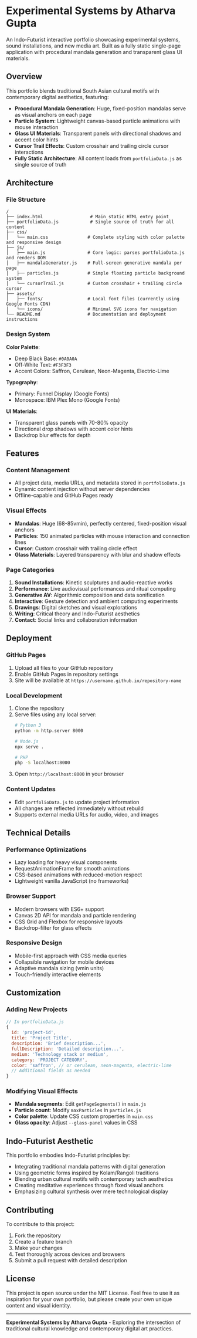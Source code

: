 # Experimental Systems by Atharva Gupta

An Indo-Futurist interactive portfolio showcasing experimental systems, sound installations, and new media art. Built as a fully static single-page application with procedural mandala generation and transparent glass UI materials.

## Overview

This portfolio blends traditional South Asian cultural motifs with contemporary digital aesthetics, featuring:

- **Procedural Mandala Generation**: Huge, fixed-position mandalas serve as visual anchors on each page
- **Particle System**: Lightweight canvas-based particle animations with mouse interaction
- **Glass UI Materials**: Transparent panels with directional shadows and accent color hints
- **Cursor Trail Effects**: Custom crosshair and trailing circle cursor interactions
- **Fully Static Architecture**: All content loads from `portfolioData.js` as single source of truth

## Architecture

### File Structure
```
/
├── index.html                  # Main static HTML entry point
├── portfolioData.js            # Single source of truth for all content
├── css/
│   └── main.css               # Complete styling with color palette and responsive design
├── js/
│   ├── main.js                # Core logic: parses portfolioData.js and renders DOM
│   ├── mandalaGenerator.js    # Full-screen generative mandala per page
│   ├── particles.js           # Simple floating particle background system
│   └── cursorTrail.js         # Custom crosshair + trailing circle cursor
├── assets/
│   ├── fonts/                 # Local font files (currently using Google Fonts CDN)
│   └── icons/                 # Minimal SVG icons for navigation
└── README.md                  # Documentation and deployment instructions
```

### Design System

**Color Palette**:
- Deep Black Base: `#0A0A0A`
- Off-White Text: `#F3F3F3`
- Accent Colors: Saffron, Cerulean, Neon-Magenta, Electric-Lime

**Typography**:
- Primary: Funnel Display (Google Fonts)
- Monospace: IBM Plex Mono (Google Fonts)

**UI Materials**:
- Transparent glass panels with 70-80% opacity
- Directional drop shadows with accent color hints
- Backdrop blur effects for depth

## Features

### Content Management
- All project data, media URLs, and metadata stored in `portfolioData.js`
- Dynamic content injection without server dependencies
- Offline-capable and GitHub Pages ready

### Visual Effects
- **Mandalas**: Huge (68-85vmin), perfectly centered, fixed-position visual anchors
- **Particles**: 150 animated particles with mouse interaction and connection lines
- **Cursor**: Custom crosshair with trailing circle effect
- **Glass Materials**: Layered transparency with blur and shadow effects

### Page Categories
1. **Sound Installations**: Kinetic sculptures and audio-reactive works
2. **Performance**: Live audiovisual performances and ritual computing
3. **Generative AV**: Algorithmic composition and data sonification
4. **Interactive**: Gesture detection and ambient computing experiments
5. **Drawings**: Digital sketches and visual explorations
6. **Writing**: Critical theory and Indo-Futurist aesthetics
7. **Contact**: Social links and collaboration information

## Deployment

### GitHub Pages
1. Upload all files to your GitHub repository
2. Enable GitHub Pages in repository settings
3. Site will be available at `https://username.github.io/repository-name`

### Local Development
1. Clone the repository
2. Serve files using any local server:
   ```bash
   # Python 3
   python -m http.server 8000
   
   # Node.js
   npx serve .
   
   # PHP
   php -S localhost:8000
   ```
3. Open `http://localhost:8000` in your browser

### Content Updates
- Edit `portfolioData.js` to update project information
- All changes are reflected immediately without rebuild
- Supports external media URLs for audio, video, and images

## Technical Details

### Performance Optimizations
- Lazy loading for heavy visual components
- RequestAnimationFrame for smooth animations
- CSS-based animations with reduced-motion respect
- Lightweight vanilla JavaScript (no frameworks)

### Browser Support
- Modern browsers with ES6+ support
- Canvas 2D API for mandala and particle rendering
- CSS Grid and Flexbox for responsive layouts
- Backdrop-filter for glass effects

### Responsive Design
- Mobile-first approach with CSS media queries
- Collapsible navigation for mobile devices
- Adaptive mandala sizing (vmin units)
- Touch-friendly interactive elements

## Customization

### Adding New Projects
```javascript
// In portfolioData.js
{
  id: 'project-id',
  title: 'Project Title',
  description: 'Brief description...',
  fullDescription: 'Detailed description...',
  medium: 'Technology stack or medium',
  category: 'PROJECT CATEGORY',
  color: 'saffron', // or cerulean, neon-magenta, electric-lime
  // Additional fields as needed
}
```

### Modifying Visual Effects
- **Mandala segments**: Edit `getPageSegments()` in `main.js`
- **Particle count**: Modify `maxParticles` in `particles.js`
- **Color palette**: Update CSS custom properties in `main.css`
- **Glass opacity**: Adjust `--glass-panel` values in CSS

## Indo-Futurist Aesthetic

This portfolio embodies Indo-Futurist principles by:
- Integrating traditional mandala patterns with digital generation
- Using geometric forms inspired by Kolam/Rangoli traditions
- Blending urban cultural motifs with contemporary tech aesthetics
- Creating meditative experiences through fixed visual anchors
- Emphasizing cultural synthesis over mere technological display

## Contributing

To contribute to this project:
1. Fork the repository
2. Create a feature branch
3. Make your changes
4. Test thoroughly across devices and browsers
5. Submit a pull request with detailed description

## License

This project is open source under the MIT License. Feel free to use it as inspiration for your own portfolio, but please create your own unique content and visual identity.

---

**Experimental Systems by Atharva Gupta** - Exploring the intersection of traditional cultural knowledge and contemporary digital art practices.